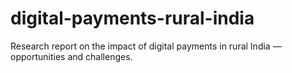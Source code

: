 # digital-payments-rural-india
Research report on the impact of digital payments in rural India — opportunities and challenges.
